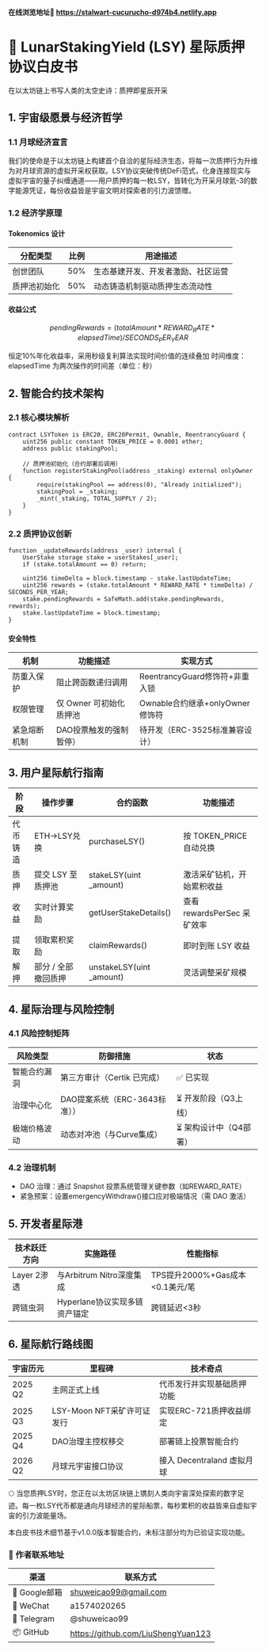 #### 在线浏览地址🚀 https://stalwart-cucurucho-d974b4.netlify.app

# 🌌 LunarStakingYield (LSY) 星际质押协议白皮书
在以太坊链上书写人类的太空史诗：质押即星辰开采

## 1. 宇宙级愿景与经济哲学

### 1.1 月球经济宣言
我们的使命是于以太坊链上构建首个自洽的星际经济生态，将每一次质押行为升维为对月球资源的虚拟开采权获取。LSY协议突破传统DeFi范式，化身连接现实与虚拟宇宙的量子纠缠通道——用户质押的每一枚LSY，皆转化为开采月球氦-3的数字能源凭证，每份收益皆是宇宙文明对探索者的引力波馈赠。

### 1.2 经济学原理

#### Tokenomics 设计
| 分配类型        | 比例 | 用途描述                     |
|-----------------|------|------------------------------|
| 创世团队        | 50%  | 生态基建开发、开发者激励、社区运营     |
| 质押池初始化    | 50%  | 动态铸造机制驱动质押生态流动性     |

#### 收益公式
```math
pendingRewards = (totalAmount * REWARD_RATE * elapsedTime) / SECONDS_PER_YEAR
```
恒定10%年化收益率，采用秒级复利算法实现时间价值的连续叠加 
时间维度：elapsedTime 为两次操作的时间差（单位：秒）

## 2. 智能合约技术架构

### 2.1 核心模块解析
```solidity
contract LSYToken is ERC20, ERC20Permit, Ownable, ReentrancyGuard {
    uint256 public constant TOKEN_PRICE = 0.0001 ether;
    address public stakingPool;
    
    // 质押池初始化（合约部署后调用）
    function registerStakingPool(address _staking) external onlyOwner {
        require(stakingPool == address(0), "Already initialized");
        stakingPool = _staking;
        _mint(_staking, TOTAL_SUPPLY / 2);
    }
}
```
### 2.2 质押协议创新
```solidity
function _updateRewards(address _user) internal {
    UserStake storage stake = userStakes[_user];
    if (stake.totalAmount == 0) return;
    
    uint256 timeDelta = block.timestamp - stake.lastUpdateTime;
    uint256 rewards = (stake.totalAmount * REWARD_RATE * timeDelta) / SECONDS_PER_YEAR;
    stake.pendingRewards = SafeMath.add(stake.pendingRewards, rewards);
    stake.lastUpdateTime = block.timestamp;
}
```

#### 安全特性
| 机制         | 功能描述                       | 实现方式               |
|--------------|--------------------------------|------------------------|
| 防重入保护   | 阻止跨函数递归调用             | ReentrancyGuard修饰符+非重入锁    |
| 权限管理     | 仅 Owner 可初始化质押池        | Ownable合约继承+onlyOwner修饰符        |
| 紧急熔断机制 | DAO投票触发的强制暂停）      | 待开发（ERC-3525标准兼容设计）|

## 3. 用户星际航行指南

| 阶段         | 操作步骤                       | 合约函数               | 功能描述                 |
|--------------|--------------------------------|------------------------|--------------------------|
| 代币铸造      | ETH→LSY兑换               | purchaseLSY()          | 按 TOKEN_PRICE 自动兑换  |
| 质押         | 提交 LSY 至质押池              | stakeLSY(uint _amount) | 激活采矿钻机，开始累积收益 |
| 收益         | 实时计算奖励                   | getUserStakeDetails()  | 查看 rewardsPerSec 采矿效率 |
| 提取         | 领取累积奖励                   | claimRewards()         | 即时到账 LSY 收益        |
| 解押         | 部分 / 全部撤回质押            | unstakeLSY(uint _amount) | 灵活调整采矿规模       |

## 4. 星际治理与风险控制

### 4.1 风险控制矩阵
| 风险类型         | 防御措施                       | 状态                 |
|------------------|--------------------------------|----------------------|
| 智能合约漏洞     | 第三方审计（Certik 已完成）      | ✅ 已实现            |
| 治理中心化       | DAO提案系统（ERC-3643标准））   | ⏳ 开发阶段（Q3上线） |
| 极端价格波动     | 动态对冲池（与Curve集成）   | ⏳ 架构设计中（Q4部署）   |

### 4.2 治理机制
- DAO 治理：通过 Snapshot 投票系统管理关键参数（如REWARD_RATE）
- 紧急预案：设置emergencyWithdraw()接口应对极端情况（需 DAO 激活）

## 5. 开发者星际港

| 技术跃迁方向    | 实施路径               | 性能指标        |
|------------------|--------------------------------|----------------------|
| Layer 2渗透   | 与Arbitrum Nitro深度集成      | TPS提升2000%+Gas成本<0.1美元/笔      |
| 跨链虫洞     | Hyperlane协议实现多链资产锚定	   | 跨链延迟<3秒 |

## 6. 星际航行路线图
| 宇宙历元         | 里程碑                       | 技术奇点            |
|------------------|--------------------------------|------------------------|
| 2025 Q2          | 主网正式上线                 | 代币发行并实现基础质押功能  |
| 2025 Q3          | LSY-Moon NFT采矿许可证发行      | 实现ERC-721质押收益绑定 |
| 2025 Q4          | DAO治理主控权移交           | 部署链上投票智能合约|
| 2026 Q2          | 月球元宇宙接口协议          | 接入 Decentraland 虚拟月球 |

🌕 当您质押LSY时，您正在以太坊区块链上镌刻人类向宇宙深处探索的数字足迹。每一枚LSY代币都是通向月球经济的星际船票，每秒累积的收益皆来自虚拟宇宙的引力波能量场。

本白皮书技术细节基于v1.0.0版本智能合约，未标注部分均为已验证实现功能。


### 📮 作者联系地址  
| 渠道           | 联系方式                          |
|----------------|-----------------------------------|
| 📧 Google邮箱   | shuweicao99@gmail.com            |
| 🌟 WeChat       | a1574020265                      |
| 🌟 Telegram     | @shuweicao99                 |
| 📦 GitHub      | https://github.com/LiuShengYuan123 |